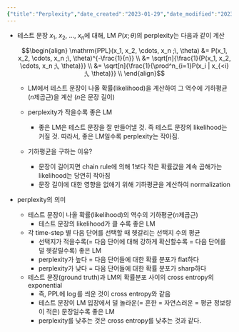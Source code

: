 ```yaml
---
{"title":"Perplexity","date_created":"2023-01-29","date_modified":"2023-01-29","dg-publish":true,"dg-path":"/nlp/perplexity.md","permalink":"//nlp/perplexity/","dgPassFrontmatter":true,"created":"2023-01-29","updated":"2023-01-29"}
---
```



- 테스트 문장 $x_1$, $x_2$, …, $x_n$에 대해, LM $P(x ; \theta)$의 perplexity는 다음과 같이 계산

    $$\begin{align}
    \mathrm{PPL}(x_1, x_2, \cdots, x_n ;\, \theta) 
    &= P(x_1, x_2, \cdots, x_n ;\, \theta)^{-\frac{1}{n}} \\
    &= \sqrt[n]{\frac{1}{P(x_1, x_2, \cdots, x_n ;\, \theta)}} \\
    &= \sqrt[n]{\frac{1}{\prod^n_{i=1}P(x_i | x_{<i} ;\, \theta)}} \\
    \end{align}$$

    - LM에서 테스트 문장이 나올 확률(likelihood)을 계산하여 그 역수에 기하평균($n$제곱근)을 계산 ($n$은 문장 길이)

    - perplexity가 작을수록 좋은 LM
        - 좋은 LM은 테스트 문장을 잘 만들어낼 것. 즉 테스트 문장의 likelihood는 커질 것. 따라서, 좋은 LM일수록 perplexity는 작아짐.

    - 기하평균을 구하는 이유?
        - 문장이 길어지면 chain rule에 의해 1보다 작은 확률값을 계속 곱해가는 likelihood는 당연히 작아짐
        - 문장 길이에 대한 영향을 없애기 위해 기하평균을 계산하여 normalization

- perplexity의 의미
    - 테스트 문장이 나올 확률(likelihood)의 역수의 기하평균($n$제곱근)
        - 테스트 문장의 likelihood가 클 수록 좋은 LM
    - 각 time-step 별 다음 단어를 선택할 때 헷갈리는 선택지 수의 평균
        - 선택지가 적을수록(= 다음 단어에 대해 강하게 확신할수록 = 다음 단어를 덜 헷갈릴수록) 좋은 LM
        - perplexity가 높다 = 다음 단어들에 대한 확률 분포가 flat하다
        - perplexity가 낮다 = 다음 단어들에 대한 확률 분포가 sharp하다
    - 테스트 문장(ground truth)과 LM의 확률분포 사이의 cross entropy의 exponential
        - 즉, PPL에 $\log$를 씌운 것이 cross entropy와 같음
        - 테스트 문장이 LM 입장에서 덜 놀라운(= 흔한 = 자연스러운 = 평균 정보량이 적은) 문장일수록 좋은 LM
        - perplexity를 낮추는 것은 cross entropy를 낮추는 것과 같다.